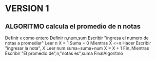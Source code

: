 # VERSION 1

## ALGORITMO calcula el promedio de n notas
Definir x como entero 
Definir n,num,sum
Escribir "ingresa el numero de notas a promediar"
Leer n
X = 1
Suma = 0
Mientras X <=n Hacer 
  Escribir "ingresar la nota", X
  Leer num
  suma=suma+num
  X = X + 1
  Fin_Mientras
  Escribir "El promedio  de",n,"notas es",suma
FinalAlgoritmo 
